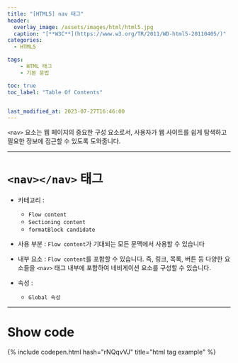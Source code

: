 ```yaml
---
title: "[HTML5] nav 태그"
header:
  overlay_image: /assets/images/html/html5.jpg
  caption: "[**W3C**](https://www.w3.org/TR/2011/WD-html5-20110405/)"
categories:
  - HTML5

tags:
    - HTML 태그
    - 기본 문법

toc: true
toc_label: "Table Of Contents"


last_modified_at: 2023-07-27T16:46:00
---
```


`<nav>` 요소는 웹 페이지의 중요한 구성 요소로서, 사용자가 웹 사이트를 쉽게 탐색하고 필요한 정보에 접근할 수 있도록 도와줍니다.

---

# `<nav></nav>` 태그

- 카테고리 : 
  - `Flow content`
  - `Sectioning content`
  - `formatBlock candidate`

- 사용 부분 : `Flow content`가 기대되는 모든 문맥에서 사용할 수 있습니다
- 내부 요소 : `Flow content`를 포함할 수 있습니다. 즉, 링크, 목록, 버튼 등 다양한 요소들을 `<nav>` 태그 내부에 포함하여 네비게이션 요소를 구성할 수 있습니다.
- 속성 : 
  - `Global 속성`

---

# Show code
{% include codepen.html hash="rNQqvVJ" title="html tag example" %}